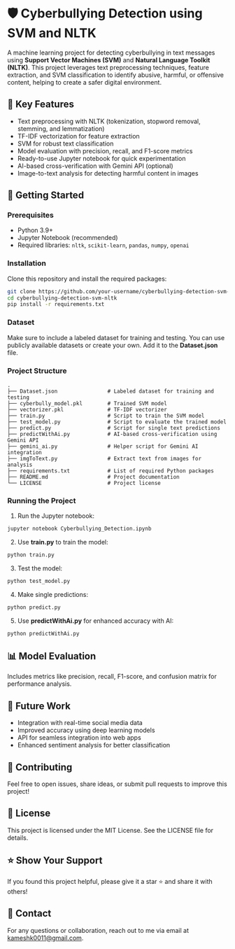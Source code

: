 # 🛡️ Cyberbullying Detection using SVM and NLTK

A machine learning project for detecting cyberbullying in text messages using **Support Vector Machines (SVM)** and **Natural Language Toolkit (NLTK)**. This project leverages text preprocessing techniques, feature extraction, and SVM classification to identify abusive, harmful, or offensive content, helping to create a safer digital environment.

## 📂 Key Features

* Text preprocessing with NLTK (tokenization, stopword removal, stemming, and lemmatization)
* TF-IDF vectorization for feature extraction
* SVM for robust text classification
* Model evaluation with precision, recall, and F1-score metrics
* Ready-to-use Jupyter notebook for quick experimentation
* AI-based cross-verification with Gemini API (optional)
* Image-to-text analysis for detecting harmful content in images

## 🚀 Getting Started

### Prerequisites

* Python 3.9+
* Jupyter Notebook (recommended)
* Required libraries: `nltk`, `scikit-learn`, `pandas`, `numpy`, `openai`

### Installation

Clone this repository and install the required packages:

```bash
git clone https://github.com/your-username/cyberbullying-detection-svm-nltk.git
cd cyberbullying-detection-svm-nltk
pip install -r requirements.txt
```

### Dataset

Make sure to include a labeled dataset for training and testing. You can use publicly available datasets or create your own. Add it to the **Dataset.json** file.

### Project Structure

```
.
├── Dataset.json                # Labeled dataset for training and testing
├── cyberbully_model.pkl        # Trained SVM model
├── vectorizer.pkl              # TF-IDF vectorizer
├── train.py                    # Script to train the SVM model
├── test_model.py               # Script to evaluate the trained model
├── predict.py                  # Script for single text predictions
├── predictWithAi.py            # AI-based cross-verification using Gemini API
├── gemini_ai.py                # Helper script for Gemini AI integration
├── imgToText.py                # Extract text from images for analysis
├── requirements.txt            # List of required Python packages
├── README.md                   # Project documentation
└── LICENSE                     # Project license
```

### Running the Project

1. Run the Jupyter notebook:

```bash
jupyter notebook Cyberbullying_Detection.ipynb
```

2. Use **train.py** to train the model:

```bash
python train.py
```

3. Test the model:

```bash
python test_model.py
```

4. Make single predictions:

```bash
python predict.py
```

5. Use **predictWithAi.py** for enhanced accuracy with AI:

```bash
python predictWithAi.py
```

## 📊 Model Evaluation

Includes metrics like precision, recall, F1-score, and confusion matrix for performance analysis.

## 🔗 Future Work

* Integration with real-time social media data
* Improved accuracy using deep learning models
* API for seamless integration into web apps
* Enhanced sentiment analysis for better classification

## 🤝 Contributing

Feel free to open issues, share ideas, or submit pull requests to improve this project!

## 📄 License

This project is licensed under the MIT License. See the LICENSE file for details.

## ⭐ Show Your Support

If you found this project helpful, please give it a star ⭐ and share it with others!

## 📧 Contact

For any questions or collaboration, reach out to me via email at kameshk0011@gmail.com.
